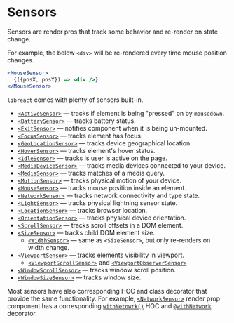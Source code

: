 # Sensors

Sensors are render pros that track some behavior and re-render on state change.

For example, the below `<div>` will be re-rendered every time mouse position changes.

```jsx
<MouseSensor>
  {({posX, posY}) => <div />}
</MouseSensor>
```

`libreact` comes with plenty of sensors built-in.

  - [`<ActiveSensor>`](./ActiveSensor.md) &mdash; tracks if element is being "pressed" on by `mousedown`.
  - [`<BatterySensor>`](./BatterySensor.md) &mdash; tracks battery status.
  - [`<ExitSensor>`](./ExitSensor.md) &mdash; notifies component when it is being un-mounted.
  - [`<FocusSensor>`](./FocusSensor.md) &mdash; tracks element has focus.
  - [`<GeoLocationSensor>`](./GeoLocationSensor.md) &mdash; tracks device geographical location.
  - [`<HoverSensor>`](./HoverSensor.md) &mdash; tracks element's hover status.
  - [`<IdleSensor>`](./IdleSensor.md) &mdash; tracks is user is active on the page.
  - [`<MediaDeviceSensor>`](./MediaDeviceSensor.md) &mdash; tracks media devices connected to your device.
  - [`<MediaSensor>`](./MediaSensor.md) &mdash; tracks matches of a media query.
  - [`<MotionSensor>`](./MotionSensor.md) &mdash; tracks physical motion of your device.
  - [`<MouseSensor>`](./MouseSensor.md) &mdash; tracks mouse position inside an element.
  - [`<NetworkSensor>`](./NetworkSensor.md) &mdash; tracks network connectivity and type state.
  - [`<LightSensor>`](./LightSensor.md) &mdash; tracks physical lightning sensor state.
  - [`<LocationSensor>`](./LocationSensor.md) &mdash; tracks browser location.
  - [`<OrientationSensor>`](./OrientationSensor.md) &mdash; tracks physical device orientation.
  - [`<ScrollSensor>`](./ScrollSensor.md) &mdash; tracks scroll offsets in a DOM element.
  - [`<SizeSensor>`](./SizeSensor.md) &mdash; tracks child DOM element size.
    - [`<WidthSensor>`](./WidthSensor.md) &mdash; same as `<SizeSensor>`, but only re-renders on width change.
  - [`<ViewportSensor>`](./ViewportSensor.md) &mdash; tracks elements visibility in viewport.
    - [`<ViewportScrollSensor>`](./ViewportSensor.md#viewportscrollsensor) and [`<ViewportObserverSensor>`](./ViewportSensor.md#viewportobserversensor)
  - [`<WindowScrollSensor>`](./WindowScrollSensor.md) &mdash; tracks window scroll position.
  - [`<WindowSizeSensor>`](./WindowSizeSensor.md) &mdash; tracks window size.

Most sensors have also corresponding HOC and class decorator that provide the same functionality.
For example, [`<NetworkSensor>`](./NetworkSensor.md) render prop component has a corresponding [`withNetowrk()`](./NetworkSensor.md#withnetwork-hoc) HOC and
[`@withNetwork`](./NetworkSensor.md#withnetwork-decorator) decorator.
